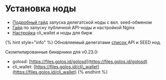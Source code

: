 # Установка ноды

* [Подробный гайд](guide.md) запуска делегатской ноды с вкл. seed-обменом
* [Гайд](guide-api.md) по запуску публичной API-ноды и настройкой Nginx
* [Настройка](guide-exchange.md) cli\_wallet и ноды для бирж

{% hint style="info" %}
Обновляемый делегатами [список ](https://golos.id/nodes)API и SEED нод.

Скомпилированные бинарники для v0.23.0:

* golosd: [https://files.golos.id/golosd](https://files.golos.id/golosd)
* cli\_wallet: [https://files.golos.id/cli\_wallet](https://files.golos.id/cli_wallet)
{% endhint %}


